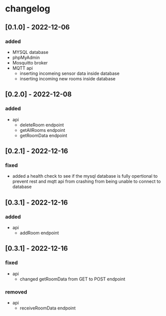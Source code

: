 # changelog 

## [0.1.0] - 2022-12-06 

### added
 - MYSQL database
 - phpMyAdmin 
 - Mosquitto broker
 - MQTT api
   - inserting incomeing sensor data inside database
   - inserting incoming new rooms inside database

## [0.2.0] - 2022-12-08

### added
  - api
    - deleteRoom endpoint
    - getAllRooms endpoint
    - getRoomData endpoint

## [0.2.1] - 2022-12-16

### fixed

  - added a health check to see if the mysql database is fully opertional to prevent rest and mqtt api from crashing from being unable to       connect to database

## [0.3.1] - 2022-12-16

### added
  - api
    - addRoom endpoint

## [0.3.1] - 2022-12-16

### fixed
  - api
    - changed getRoomData from GET to POST endpoint

### removed
  - api
    - receiveRoomData endpoint